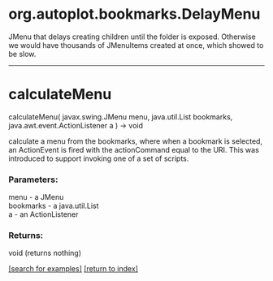 # org.autoplot.bookmarks.DelayMenu

JMenu that delays creating children until the folder is exposed.  Otherwise we would have thousands of
 JMenuItems created at once, which showed to be slow.

***
<a name="calculateMenu"></a>
# calculateMenu
calculateMenu( javax.swing.JMenu menu, java.util.List bookmarks, java.awt.event.ActionListener a ) &rarr; void

calculate a menu from the bookmarks, where when a bookmark is selected, an ActionEvent
 is fired with the actionCommand equal to the URI.  This was introduced to support
 invoking one of a set of scripts.

### Parameters:
menu - a JMenu
<br>bookmarks - a java.util.List
<br>a - an ActionListener

### Returns:
void (returns nothing)


<a href="https://github.com/autoplot/dev/search?q=calculateMenu&unscoped_q=calculateMenu">[search for examples]</a>
<a href="https://github.com/autoplot/documentation/blob/master/javadoc/index-all.md">[return to index]</a>

